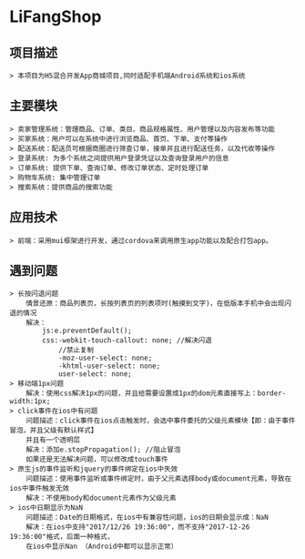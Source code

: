 # LiFangShop
## 项目描述
	> 本项目为H5混合开发App商城项目,同时适配手机端Android系统和ios系统
## 主要模块
	> 卖家管理系统：管理商品、订单、类目、商品规格属性、用户管理以及内容发布等功能
	> 买家系统：用户可以在系统中进行浏览商品、首页、下单、支付等操作
	> 配送系统：配送员可根据商圈进行筛查订单，接单并且进行配送任务，以及代收等操作
	> 登录系统: 为多个系统之间提供用户登录凭证以及查询登录用户的信息
	> 订单系统: 提供下单、查询订单、修改订单状态、定时处理订单
	> 购物车系统: 集中管理订单
	> 搜索系统：提供商品的搜索功能
## 应用技术
	> 前端：采用mui框架进行开发，通过cordova来调用原生app功能以及配合打包app。
## 遇到问题
	> 长按闪退问题
		情景还原：商品列表页，长按列表页的列表项时(触摸到文字)，在低版本手机中会出现闪退的情况
		解决：
			js:e.preventDefault();
			css:-webkit-touch-callout: none; //解决闪退
				//禁止复制
				-moz-user-select: none;
				-khtml-user-select: none;
				user-select: none;
	> 移动端1px问题
		解决：使用css解决1px的问题，并且给需要设置成1px的dom元素直接写上：border-width:1px;
	> click事件在ios中有问题
		问题描述：click事件在ios点击触发时，会选中事件委托的父级元素模块【即：由于事件冒泡，并且父级有默认样式】
		并且有一个透明层
		解决：添加e.stopPropagation(); //阻止冒泡
		如果还是无法解决问题，可以修改成touch事件
	> 原生js的事件监听和jquery的事件绑定在ios中失效
		问题描述：使用事件监听或事件绑定时，由于父元素选择body或document元素，导致在ios中事件触发无效
		解决：不使用body和document元素作为父级元素
	> ios中日期显示为NaN
		问题描述：Date的日期格式，在ios中有兼容性问题，ios的日期会显示成：NaN
		解决：在ios中支持"2017/12/26 19:36:00"，而不支持"2017-12-26 19:36:00"格式，后面一种格式，
		在ios中显示Nan （Android中都可以显示正常）
	



